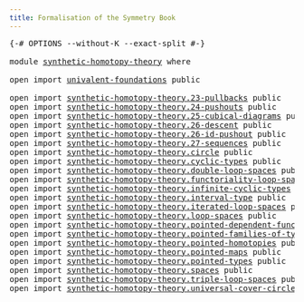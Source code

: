 ```yaml
---
title: Formalisation of the Symmetry Book
---
```


<pre class="Agda"><a id="60" class="Symbol">{-#</a> <a id="64" class="Keyword">OPTIONS</a> <a id="72" class="Pragma">--without-K</a> <a id="84" class="Pragma">--exact-split</a> <a id="98" class="Symbol">#-}</a>

<a id="103" class="Keyword">module</a> <a id="110" href="synthetic-homotopy-theory.html" class="Module">synthetic-homotopy-theory</a> <a id="136" class="Keyword">where</a>

<a id="143" class="Keyword">open</a> <a id="148" class="Keyword">import</a> <a id="155" href="univalent-foundations.html" class="Module">univalent-foundations</a> <a id="177" class="Keyword">public</a>

<a id="185" class="Keyword">open</a> <a id="190" class="Keyword">import</a> <a id="197" href="synthetic-homotopy-theory.23-pullbacks.html" class="Module">synthetic-homotopy-theory.23-pullbacks</a> <a id="236" class="Keyword">public</a>
<a id="243" class="Keyword">open</a> <a id="248" class="Keyword">import</a> <a id="255" href="synthetic-homotopy-theory.24-pushouts.html" class="Module">synthetic-homotopy-theory.24-pushouts</a> <a id="293" class="Keyword">public</a>
<a id="300" class="Keyword">open</a> <a id="305" class="Keyword">import</a> <a id="312" href="synthetic-homotopy-theory.25-cubical-diagrams.html" class="Module">synthetic-homotopy-theory.25-cubical-diagrams</a> <a id="358" class="Keyword">public</a>
<a id="365" class="Keyword">open</a> <a id="370" class="Keyword">import</a> <a id="377" href="synthetic-homotopy-theory.26-descent.html" class="Module">synthetic-homotopy-theory.26-descent</a> <a id="414" class="Keyword">public</a>
<a id="421" class="Keyword">open</a> <a id="426" class="Keyword">import</a> <a id="433" href="synthetic-homotopy-theory.26-id-pushout.html" class="Module">synthetic-homotopy-theory.26-id-pushout</a> <a id="473" class="Keyword">public</a>
<a id="480" class="Keyword">open</a> <a id="485" class="Keyword">import</a> <a id="492" href="synthetic-homotopy-theory.27-sequences.html" class="Module">synthetic-homotopy-theory.27-sequences</a> <a id="531" class="Keyword">public</a>
<a id="538" class="Keyword">open</a> <a id="543" class="Keyword">import</a> <a id="550" href="synthetic-homotopy-theory.circle.html" class="Module">synthetic-homotopy-theory.circle</a> <a id="583" class="Keyword">public</a>
<a id="590" class="Keyword">open</a> <a id="595" class="Keyword">import</a> <a id="602" href="synthetic-homotopy-theory.cyclic-types.html" class="Module">synthetic-homotopy-theory.cyclic-types</a> <a id="641" class="Keyword">public</a>
<a id="648" class="Keyword">open</a> <a id="653" class="Keyword">import</a> <a id="660" href="synthetic-homotopy-theory.double-loop-spaces.html" class="Module">synthetic-homotopy-theory.double-loop-spaces</a> <a id="705" class="Keyword">public</a>
<a id="712" class="Keyword">open</a> <a id="717" class="Keyword">import</a> <a id="724" href="synthetic-homotopy-theory.functoriality-loop-spaces.html" class="Module">synthetic-homotopy-theory.functoriality-loop-spaces</a> <a id="776" class="Keyword">public</a>
<a id="783" class="Keyword">open</a> <a id="788" class="Keyword">import</a> <a id="795" href="synthetic-homotopy-theory.infinite-cyclic-types.html" class="Module">synthetic-homotopy-theory.infinite-cyclic-types</a> <a id="843" class="Keyword">public</a>
<a id="850" class="Keyword">open</a> <a id="855" class="Keyword">import</a> <a id="862" href="synthetic-homotopy-theory.interval-type.html" class="Module">synthetic-homotopy-theory.interval-type</a> <a id="902" class="Keyword">public</a>
<a id="909" class="Keyword">open</a> <a id="914" class="Keyword">import</a> <a id="921" href="synthetic-homotopy-theory.iterated-loop-spaces.html" class="Module">synthetic-homotopy-theory.iterated-loop-spaces</a> <a id="968" class="Keyword">public</a>
<a id="975" class="Keyword">open</a> <a id="980" class="Keyword">import</a> <a id="987" href="synthetic-homotopy-theory.loop-spaces.html" class="Module">synthetic-homotopy-theory.loop-spaces</a> <a id="1025" class="Keyword">public</a>
<a id="1032" class="Keyword">open</a> <a id="1037" class="Keyword">import</a> <a id="1044" href="synthetic-homotopy-theory.pointed-dependent-functions.html" class="Module">synthetic-homotopy-theory.pointed-dependent-functions</a> <a id="1098" class="Keyword">public</a>
<a id="1105" class="Keyword">open</a> <a id="1110" class="Keyword">import</a> <a id="1117" href="synthetic-homotopy-theory.pointed-families-of-types.html" class="Module">synthetic-homotopy-theory.pointed-families-of-types</a> <a id="1169" class="Keyword">public</a>
<a id="1176" class="Keyword">open</a> <a id="1181" class="Keyword">import</a> <a id="1188" href="synthetic-homotopy-theory.pointed-homotopies.html" class="Module">synthetic-homotopy-theory.pointed-homotopies</a> <a id="1233" class="Keyword">public</a>
<a id="1240" class="Keyword">open</a> <a id="1245" class="Keyword">import</a> <a id="1252" href="synthetic-homotopy-theory.pointed-maps.html" class="Module">synthetic-homotopy-theory.pointed-maps</a> <a id="1291" class="Keyword">public</a>
<a id="1298" class="Keyword">open</a> <a id="1303" class="Keyword">import</a> <a id="1310" href="synthetic-homotopy-theory.pointed-types.html" class="Module">synthetic-homotopy-theory.pointed-types</a> <a id="1350" class="Keyword">public</a>
<a id="1357" class="Keyword">open</a> <a id="1362" class="Keyword">import</a> <a id="1369" href="synthetic-homotopy-theory.spaces.html" class="Module">synthetic-homotopy-theory.spaces</a> <a id="1402" class="Keyword">public</a>
<a id="1409" class="Keyword">open</a> <a id="1414" class="Keyword">import</a> <a id="1421" href="synthetic-homotopy-theory.triple-loop-spaces.html" class="Module">synthetic-homotopy-theory.triple-loop-spaces</a> <a id="1466" class="Keyword">public</a>
<a id="1473" class="Keyword">open</a> <a id="1478" class="Keyword">import</a> <a id="1485" href="synthetic-homotopy-theory.universal-cover-circle.html" class="Module">synthetic-homotopy-theory.universal-cover-circle</a> <a id="1534" class="Keyword">public</a>
</pre>